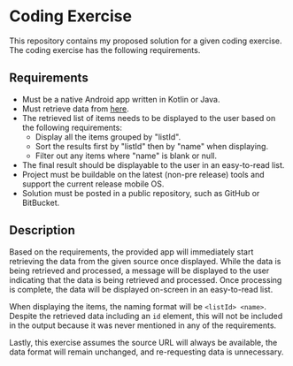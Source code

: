 # Coding Exercise

This repository contains my proposed solution for a given coding exercise. The coding exercise has the following requirements.

## Requirements

* Must be a native Android app written in Kotlin or Java.
* Must retrieve data from [here](https://fetch-hiring.s3.amazonaws.com/hiring.json).
* The retrieved list of items needs to be displayed to the user based on the following requirements:
  * Display all the items grouped by "listId".
  * Sort the results first by "listId" then by "name" when displaying.
  * Filter out any items where "name" is blank or null.
* The final result should be displayable to the user in an easy-to-read list.
* Project must be buildable on the latest (non-pre release) tools and support the current release mobile OS.
* Solution must be posted in a public repository, such as GitHub or BitBucket.

## Description

Based on the requirements, the provided app will immediately start retrieving the data from the given source once displayed. While the data is being retrieved and processed, a message will be displayed to the user indicating that the data is being retrieved and processed. Once processing is complete, the data will be displayed on-screen in an easy-to-read list.

When displaying the items, the naming format will be `<listId> <name>`. Despite the retrieved data including an `id` element, this will not be included in the output because it was never mentioned in any of the requirements.

Lastly, this exercise assumes the source URL will always be available, the data format will remain unchanged, and re-requesting data is unnecessary.